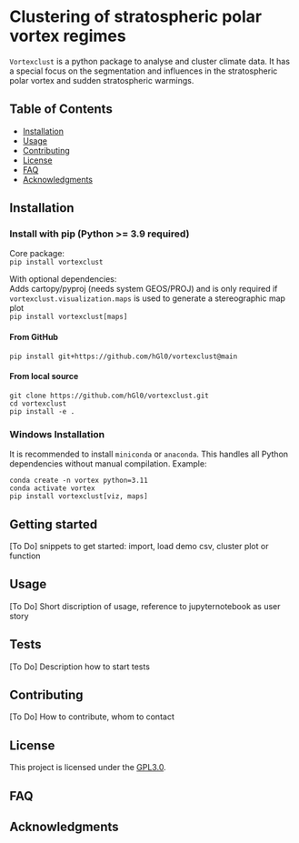 # Clustering of stratospheric polar vortex regimes
`Vortexclust` is a python package to analyse and cluster climate data. It has a special focus on the segmentation and influences in the stratospheric polar vortex and sudden stratospheric warmings.

## Table of Contents
- [Installation](#installation)
- [Usage](#usage)
- [Contributing](#contributing)
- [License](#license)
- [FAQ](#faq)
- [Acknowledgments](#acknowledgments)

## Installation <a name="installation"></a>
### Install with pip (Python >= 3.9 required)

Core package:<br>
`pip install vortexclust`

With optional dependencies: <br>
Adds cartopy/pyproj (needs system GEOS/PROJ) and is only required if `vortexclust.visualization.maps` is used to generate a stereographic map plot<br>
`pip install vortexclust[maps]`

#### From GitHub
`pip install git+https://github.com/hGl0/vortexclust@main`

#### From local source
```
git clone https://github.com/hGl0/vortexclust.git
cd vortexclust
pip install -e .
```

### Windows Installation
It is recommended to install `miniconda` or `anaconda`. This handles all Python dependencies without manual compilation.
Example:
```
conda create -n vortex python=3.11
conda activate vortex
pip install vortexclust[viz, maps]
```


## Getting started


[To Do] snippets to get started: import, load demo csv, cluster plot or function


## Usage <a name="usage"></a>
[To Do] Short discription of usage, reference to jupyternotebook as user story

## Tests
[To Do] Description how to start tests

## Contributing <a name="contributing"></a>
[To Do] How to contribute, whom to contact

## License <a name="license"></a>
This project is licensed under the [GPL3.0](LICENSE).

## FAQ <a name="faq"></a>

## Acknowledgments <a name="acknowledgments"></a>
